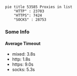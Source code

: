 
```mermaid
pie title 53585 Proxies in list
    "HTTP" : 23703
    "HTTPS": 7424
    "SOCKS" : 28753
```

### Some Info
#### Average Timeout

- mixed: 3.8s
- http: 1.8s
- https: 9.0s
- socks: 5.3s